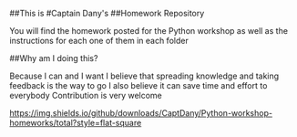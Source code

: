 ##This is
#Captain Dany's
##Homework Repository

You will find the homework posted for the Python workshop as well as the instructions for each one of them in each folder

##Why am I doing this?

Because I can and I want
I believe that spreading knowledge and taking feedback is the way to go
I also believe it can save time and effort to everybody
Contribution is very welcome

https://img.shields.io/github/downloads/CaptDany/Python-workshop-homeworks/total?style=flat-square
